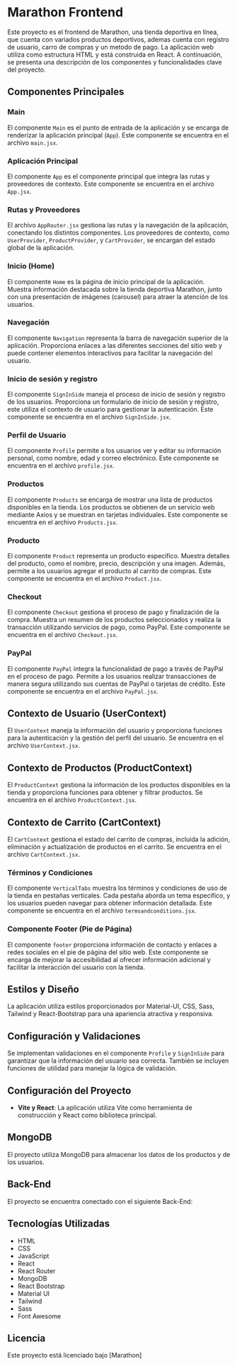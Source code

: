 # Marathon Frontend

Este proyecto es el frontend de Marathon, una tienda deportiva en línea, que cuenta con variados productos deportivos, ademas cuenta con registro de usuario, carro de compras y un metodo de pago. La aplicación web utiliza como estructura HTML y está construida en React. A continuación, se presenta una descripción de los componentes y funcionalidades clave del proyecto.

## Componentes Principales

### Main

El componente `Main` es el punto de entrada de la aplicación y se encarga de renderizar la aplicación principal (`App`). Este componente se encuentra en el archivo `main.jsx`.

### Aplicación Principal

El componente `App` es el componente principal que integra las rutas y proveedores de contexto. Este componente se encuentra en el archivo `App.jsx`.

### Rutas y Proveedores

El archivo `AppRouter.jsx` gestiona las rutas y la navegación de la aplicación, conectando los distintos componentes. Los proveedores de contexto, como `UserProvider`, `ProductProvider`, y `CartProvider`, se encargan del estado global de la aplicación.

### Inicio (Home)

El componente `Home` es la página de inicio principal de la aplicación. Muestra información destacada sobre la tienda deportiva Marathon, junto con una presentación de imágenes (carousel) para atraer la atención de los usuarios.

### Navegación

El componente `Navigation` representa la barra de navegación superior de la aplicación. Proporciona enlaces a las diferentes secciones del sitio web y puede contener elementos interactivos para facilitar la navegación del usuario.

### Inicio de sesión y registro

El componente `SignInSide` maneja el proceso de inicio de sesión y registro de los usuarios. Proporciona un formulario de inicio de sesión y registro, este utiliza el contexto de usuario para gestionar la autenticación. Este componente se encuentra en el archivo `SignInSide.jsx`.

### Perfil de Usuario

El componente `Profile` permite a los usuarios ver y editar su información personal, como nombre, edad y correo electrónico. Este componente se encuentra en el archivo `profile.jsx`.

### Productos

El componente `Products` se encarga de mostrar una lista de productos disponibles en la tienda. Los productos se obtienen de un servicio web mediante Axios y se muestran en tarjetas individuales. Este componente se encuentra en el archivo `Products.jsx`.

### Producto

El componente `Product` representa un producto específico. Muestra detalles del producto, como el nombre, precio, descripción y una imagen. Además, permite a los usuarios agregar el producto al carrito de compras. Este componente se encuentra en el archivo `Product.jsx`.

### Checkout

El componente `Checkout` gestiona el proceso de pago y finalización de la compra. Muestra un resumen de los productos seleccionados y realiza la transacción utilizando servicios de pago, como PayPal. Este componente se encuentra en el archivo `Checkout.jsx`.

### PayPal

El componente `PayPal` integra la funcionalidad de pago a través de PayPal en el proceso de pago. Permite a los usuarios realizar transacciones de manera segura utilizando sus cuentas de PayPal o tarjetas de crédito. Este componente se encuentra en el archivo `PayPal.jsx`.

## Contexto de Usuario (UserContext)

El `UserContext` maneja la información del usuario y proporciona funciones para la autenticación y la gestión del perfil del usuario. Se encuentra en el archivo `UserContext.jsx`.

## Contexto de Productos (ProductContext)

El `ProductContext` gestiona la información de los productos disponibles en la tienda y proporciona funciones para obtener y filtrar productos. Se encuentra en el archivo `ProductContext.jsx`.

## Contexto de Carrito (CartContext)

El `CartContext` gestiona el estado del carrito de compras, incluida la adición, eliminación y actualización de productos en el carrito. Se encuentra en el archivo `CartContext.jsx`.

### Términos y Condiciones

El componente `VerticalTabs` muestra los términos y condiciones de uso de la tienda en pestañas verticales. Cada pestaña aborda un tema específico, y los usuarios pueden navegar para obtener información detallada. Este componente se encuentra en el archivo `termsandconditions.jsx`.

### Componente Footer (Pie de Página)
El componente `footer` proporciona información de contacto y enlaces a redes sociales en el pie de página del sitio web. Este componente se encarga de mejorar la accesibilidad al ofrecer información adicional y facilitar la interacción del usuario con la tienda.

## Estilos y Diseño

La aplicación utiliza estilos proporcionados por Material-UI, CSS, Sass, Tailwind y React-Bootstrap para una apariencia atractiva y responsiva.

## Configuración y Validaciones

Se implementan validaciones en el componente `Profile` y `SignInSide` para garantizar que la información del usuario sea correcta. También se incluyen funciones de utilidad para manejar la lógica de validación.

## Configuración del Proyecto

- **Vite y React**: La aplicación utiliza Vite como herramienta de construcción y React como biblioteca principal.

## MongoDB

El proyecto utiliza MongoDB para almacenar los datos de los productos y de los usuarios. 

## Back-End

El proyecto se encuentra conectado con el siguiente Back-End:

## Tecnologías Utilizadas

- HTML
- CSS
- JavaScript
- React
- React Router
- MongoDB
- React Bootstrap
- Material UI
- Tailwind
- Sass
- Font Awesome

## Licencia

Este proyecto está licenciado bajo [Marathon]
